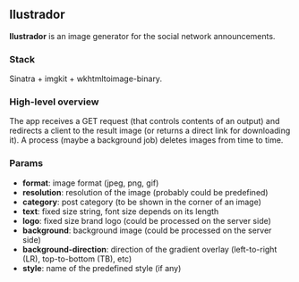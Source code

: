## Ilustrador

**Ilustrador** is an image generator for the social network announcements.

### Stack

Sinatra + imgkit + wkhtmltoimage-binary.

### High-level overview

The app receives a GET request (that controls contents of an output) and redirects a client to the result image (or returns a direct link for downloading it). A process (maybe a background job) deletes images from time to time.

### Params

- **format**: image format (jpeg, png, gif)
- **resolution**: resolution of the image (probably could be predefined)
- **category**: post category (to be shown in the corner of an image)
- **text**: fixed size string, font size depends on its length
- **logo**: fixed size brand logo (could be processed on the server side)
- **background**: background image (could be processed on the server side)
- **background-direction**: direction of the gradient overlay (left-to-right (LR), top-to-bottom (TB), etc)
- **style**: name of the predefined style (if any)
